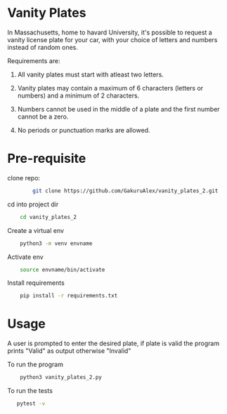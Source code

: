 # Vanity Plates #

In Massachusetts, home to havard University, it's possible to request a vanity license plate for your car, with your choice of letters and numbers instead of random ones.

Requirements are:

1) All vanity plates must start with atleast two letters.

2) Vanity plates may contain a maximum of 6 characters (letters or numbers) and a minimum of 2 characters.

3) Numbers cannot be used in the middle of a plate and the first number cannot be a zero.

4) No periods or punctuation marks are allowed.


# Pre-requisite #

clone repo:

```bash
        git clone https://github.com/GakuruAlex/vanity_plates_2.git
```

cd into project dir 

```bash
    cd vanity_plates_2
```

Create a virtual env

```bash
    python3 -m venv envname
```

Activate env

```bash
    source envname/bin/activate
```

Install requirements

```bash
    pip install -r requirements.txt
```

# Usage #
A user is prompted to enter the desired plate, if plate is valid the program prints "Valid" as output otherwise "Invalid"

To run the program

```bash
    python3 vanity_plates_2.py
```
 To run the tests

 ```bash
    pytest -v
 ```